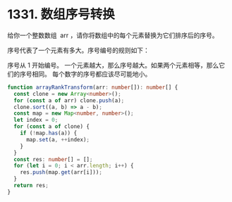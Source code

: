 # 1331. 数组序号转换

给你一个整数数组  arr ，请你将数组中的每个元素替换为它们排序后的序号。

序号代表了一个元素有多大。序号编号的规则如下：

序号从 1 开始编号。
一个元素越大，那么序号越大。如果两个元素相等，那么它们的序号相同。
每个数字的序号都应该尽可能地小。

```ts
function arrayRankTransform(arr: number[]): number[] {
  const clone = new Array<number>();
  for (const a of arr) clone.push(a);
  clone.sort((a, b) => a - b);
  const map = new Map<number, number>();
  let index = 0;
  for (const a of clone) {
    if (!map.has(a)) {
      map.set(a, ++index);
    }
  }
  const res: number[] = [];
  for (let i = 0; i < arr.length; i++) {
    res.push(map.get(arr[i]));
  }
  return res;
}
```

